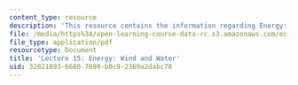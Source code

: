 ```yaml
---
content_type: resource
description: 'This resource contains the information regarding Energy: Wind and Water.'
file: /media/https%3A/open-learning-course-data-rc.s3.amazonaws.com/ec-701j-d-lab-i-development-fall-2009/3282189366807690b0c92369a2dabc78_MITEC_701JF09_lec15_nb.pdf
file_type: application/pdf
resourcetype: Document
title: 'Lecture 15: Energy: Wind and Water'
uid: 32821893-6680-7690-b0c9-2369a2dabc78
---
```

